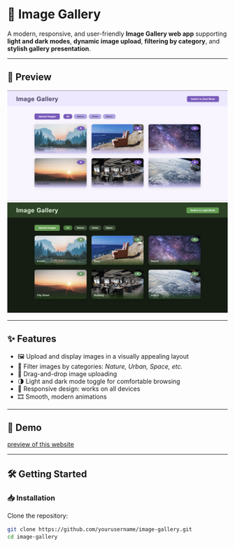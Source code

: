 # 📸 Image Gallery

A modern, responsive, and user-friendly **Image Gallery web app** supporting **light and dark modes**, **dynamic image upload**, **filtering by category**, and **stylish gallery presentation**.

---

## 🚀 Preview

![Gallery Preview](images/Screenshot%202025-09-05%20163233.png)  
![Gallery Preview](images/Screenshot%202025-09-05%20163227.png)


---

## ✨ Features
- 🖼️ Upload and display images in a visually appealing layout  
- 🔎 Filter images by categories: *Nature, Urban, Space, etc.*  
- 📂 Drag-and-drop image uploading  
- 🌗 Light and dark mode toggle for comfortable browsing  
- 📱 Responsive design: works on all devices  
- 🎞️ Smooth, modern animations  

---

## 🎥 Demo
[preview of this website](https://jeewankoranga.github.io/CodeAlpha_-Image_Gallery_Task1/)

---

## 🛠️ Getting Started

### 📥 Installation
Clone the repository:
```bash
git clone https://github.com/yourusername/image-gallery.git
cd image-gallery
